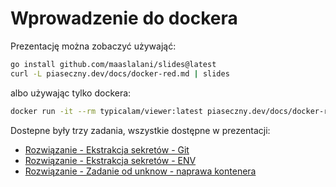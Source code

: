 # Wprowadzenie do dockera

Prezentację można zobaczyć używająć:

```sh
go install github.com/maaslalani/slides@latest
curl -L piaseczny.dev/docs/docker-red.md | slides
```

albo używając tylko dockera:

```sh
docker run -it --rm typicalam/viewer:latest piaseczny.dev/docs/docker-red.md
```

Dostepne były trzy zadania, wszystkie dostępne w prezentacji:

- [Rozwiązanie - Ekstrakcja sekretów - Git](solution_git.md)
- [Rozwiązanie - Ekstrakcja sekretów - ENV](solution_env.md)
- [Rozwiązanie - Zadanie od unknow - naprawa kontenera](solution_wywrotka.md)
